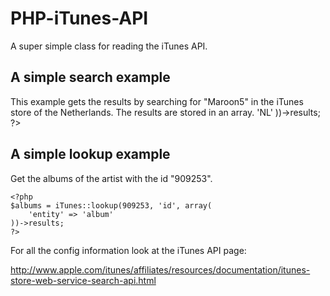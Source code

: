 PHP-iTunes-API
==============

A super simple class for reading the iTunes API.


A simple search example
----------------------
This example gets the results by searching for "Maroon5" in the iTunes store of the Netherlands. The results are stored in an array.
    <?php
    $results = iTunes::search('Maroon 5', array(
        'country' => 'NL'
    ))->results;
    ?>

A simple lookup example
----------------------
Get the albums of the artist with the id "909253".

	<?php
	$albums = iTunes::lookup(909253, 'id', array(
		'entity' => 'album'
	))->results;
	?>

For all the config information look at the iTunes API page:

http://www.apple.com/itunes/affiliates/resources/documentation/itunes-store-web-service-search-api.html
